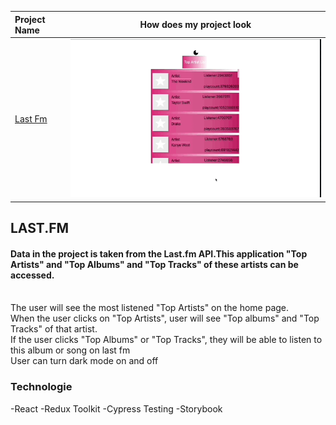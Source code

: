 
  Project Name     |How does my project look   
:------------------------|-------------------------
[Last Fm](https://mucahit-lastfm.netlify.app)| ![Lasfm](lastfm.gif)



## LAST.FM 

#### Data in the project is taken from the Last.fm API.This application "Top Artists" and "Top Albums" and "Top Tracks" of these artists can be accessed.
<br/>
The user will see the most listened "Top Artists" on the home page.
<br/>
When the user clicks on "Top Artists", user will see "Top albums" and "Top Tracks" of that artist.
<br/>
If the user clicks "Top Albums" or "Top Tracks", they will be able to listen to this album or song on last fm
<br/>
User can turn dark mode on and off





### Technologie

-React
-Redux Toolkit
-Cypress Testing
-Storybook

